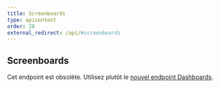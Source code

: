 ```yaml
---
title: Screenboards
type: apicontent
order: 28
external_redirect: /api/#screenboards
---
```

## Screenboards

<div class="alert alert-danger">
    Cet endpoint est obsolète. Utilisez plutôt le <a href="https://docs.datadoghq.com/api/#dashboards">nouvel endpoint Dashboards</a>.
</div>
